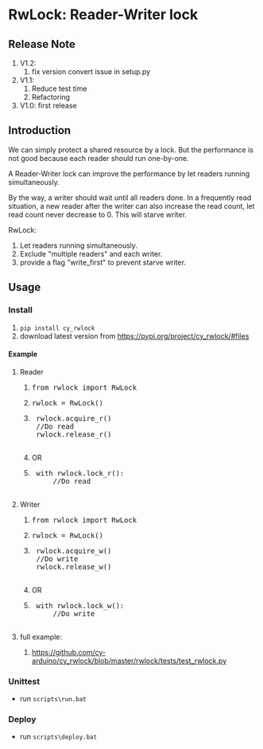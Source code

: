 # RwLock: Reader-Writer lock

## Release Note
1. V1.2: 
    1. fix version convert issue in setup.py
1. V1.1: 
    1. Reduce test time
    1. Refactoring
1. V1.0: first release

## Introduction
We can simply protect a shared resource by a lock. But the performance is not
good because each reader should run one-by-one.

A Reader-Writer lock can improve the performance by let readers running 
simultaneously.

By the way, a writer should wait until all readers done.
In a frequently read situation, a new reader after the writer can also increase
the read count, let read count never decrease to 0. 
This will starve writer.

RwLock:
1. Let readers running simultaneously.
1. Exclude "multiple readers" and each writer.
1. provide a flag "write_first" to prevent starve writer.

## Usage

### Install
1. `pip install cy_rwlock`
1. download latest version from https://pypi.org/project/cy_rwlock/#files

#### Example
1. Reader
    1. <pre>from rwlock import RwLock</pre>
    1. <pre>rwlock = RwLock()</pre>
    1. <pre>
        rwlock.acquire_r()
        //Do read
        rwlock.release_r()
        </pre>
    1. OR
    1. <pre>
        with rwlock.lock_r():
            //Do read
        </pre>
1. Writer
    1. <pre>from rwlock import RwLock</pre>
    1. <pre>rwlock = RwLock()</pre>
    1. <pre>
        rwlock.acquire_w()
        //Do write
        rwlock.release_w()
        </pre>
    1. OR
    1. <pre>
        with rwlock.lock_w():
            //Do write
        </pre>
    
1. full example:
    1. https://github.com/cy-arduino/cy_rwlock/blob/master/rwlock/tests/test_rwlock.py

### Unittest
* run `scripts\run.bat`

### Deploy
- run `scripts\deploy.bat`

